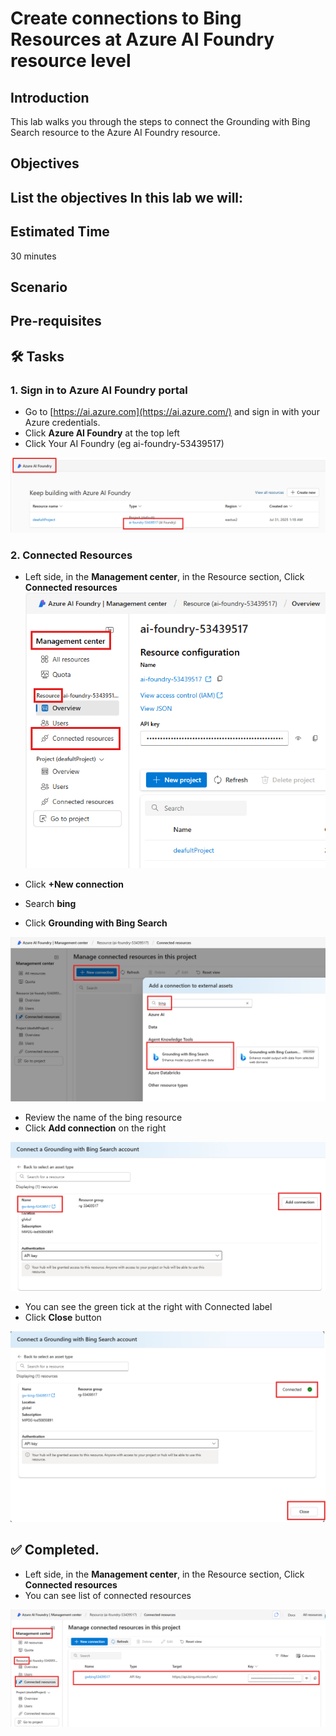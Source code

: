 # Create connections to Bing Resources at Azure AI Foundry resource level

## Introduction 

This lab walks you through the steps to connect the Grounding with Bing Search resource to the Azure AI Foundry resource.

## Objectives 
 List the objectives
In this lab we will:
-	


## Estimated Time 

30 minutes 

## Scenario


## Pre-requisites

## 🛠️ Tasks

### 1. Sign in to Azure AI Foundry portal

- Go to [https://ai.azure.com](https://ai.azure.com/) and sign in with your Azure credentials.
- Click **Azure AI Foundry** at the top left
- Click Your AI Foundry (eg ai-foundry-53439517)

![Go to resource](images/aifoundryfromaifoundryportal.png)

### 2. Connected Resources

- Left side, in the **Management center**, in the Resource section, Click **Connected resources**
![Foundry connected resources](images/foundryconnectedresources.png)

- Click **+New connection**
- Search **bing**
- Click **Grounding with Bing Search**

![Foundry connected resources](images/newconnbing1.png)

- Review the name of the bing resource
- Click **Add connection** on the right

![Foundry connected resources](images/gwbingaddconn.png)

- You can see the green tick at the right with Connected label
- Click **Close** button

![List models deployed](images/gwbingconnected.png)



## ✅ Completed. 

- Left side, in the **Management center**, in the Resource section, Click **Connected resources**
- You can see list of connected resources

![List models deployed](images/gwbingconnectedinlist.png)




